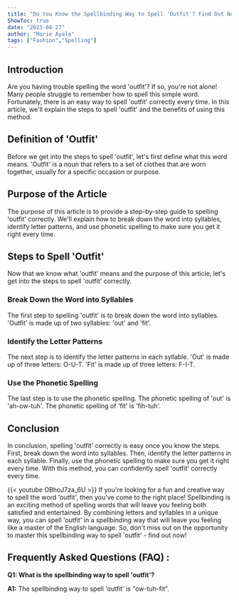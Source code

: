 ```yaml
---
title: "Do You Know the Spellbinding Way to Spell 'Outfit'? Find Out Now!"
ShowToc: true 
date: "2023-04-27"
author: "Marie Ayala" 
tags: ["Fashion","Spelling"]
---
```

## Introduction 
Are you having trouble spelling the word 'outfit'? If so, you're not alone! Many people struggle to remember how to spell this simple word. Fortunately, there is an easy way to spell 'outfit' correctly every time. In this article, we'll explain the steps to spell 'outfit' and the benefits of using this method. 

## Definition of 'Outfit'
Before we get into the steps to spell 'outfit', let's first define what this word means. 'Outfit' is a noun that refers to a set of clothes that are worn together, usually for a specific occasion or purpose. 

## Purpose of the Article
The purpose of this article is to provide a step-by-step guide to spelling 'outfit' correctly. We'll explain how to break down the word into syllables, identify letter patterns, and use phonetic spelling to make sure you get it right every time. 

## Steps to Spell 'Outfit'
Now that we know what 'outfit' means and the purpose of this article, let's get into the steps to spell 'outfit' correctly. 

### Break Down the Word into Syllables 
The first step to spelling 'outfit' is to break down the word into syllables. 'Outfit' is made up of two syllables: 'out' and 'fit'. 

### Identify the Letter Patterns 
The next step is to identify the letter patterns in each syllable. 'Out' is made up of three letters: O-U-T. 'Fit' is made up of three letters: F-I-T. 

### Use the Phonetic Spelling 
The last step is to use the phonetic spelling. The phonetic spelling of 'out' is 'ah-ow-tuh'. The phonetic spelling of 'fit' is 'fih-tuh'. 

## Conclusion
In conclusion, spelling 'outfit' correctly is easy once you know the steps. First, break down the word into syllables. Then, identify the letter patterns in each syllable. Finally, use the phonetic spelling to make sure you get it right every time. With this method, you can confidently spell 'outfit' correctly every time.

{{< youtube OBhoJ7za_6U >}} 
If you're looking for a fun and creative way to spell the word 'outfit', then you've come to the right place! Spellbinding is an exciting method of spelling words that will leave you feeling both satisfied and entertained. By combining letters and syllables in a unique way, you can spell 'outfit' in a spellbinding way that will leave you feeling like a master of the English language. So, don't miss out on the opportunity to master this spellbinding way to spell 'outfit' - find out now!

## Frequently Asked Questions (FAQ) :
**Q1: What is the spellbinding way to spell 'outfit'?**

**A1:** The spellbinding way to spell 'outfit' is "ow-tuh-fit".





